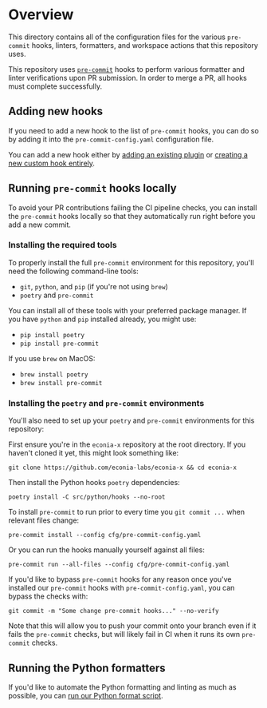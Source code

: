 # Overview

This directory contains all of the configuration files for the various
`pre-commit` hooks, linters, formatters, and workspace actions that this
repository uses.

This repository uses [`pre-commit`] hooks to perform various formatter and
linter verifications upon PR submission. In order to merge a PR, all hooks
must complete successfully.

## Adding new hooks

If you need to add a new hook to the list of `pre-commit` hooks, you can do so
by adding it into the `pre-commit-config.yaml` configuration file.

You can add a new hook either by [adding an existing plugin] or [creating a new
custom hook entirely][creating a new custom hook entirely].

## Running `pre-commit` hooks locally

To avoid your PR contributions failing the CI pipeline checks, you can install
the `pre-commit` hooks locally so that they automatically run right before you
add a new commit.

### Installing the required tools

To properly install the full `pre-commit` environment for this repository,
you'll need the following command-line tools:

- `git`, `python`, and `pip` (if you're not using `brew`)
- `poetry` and `pre-commit`

You can install all of these tools with your preferred package manager.
If you have `python` and `pip` installed already, you might use:

- `pip install poetry`
- `pip install pre-commit`

If you use `brew` on MacOS:

- `brew install poetry`
- `brew install pre-commit`

### Installing the `poetry` and `pre-commit` environments

You'll also need to set up your `poetry` and `pre-commit` environments for this
repository:

First ensure you're in the `econia-x` repository at the root directory. If you
haven't cloned it yet, this might look something like:

```shell
git clone https://github.com/econia-labs/econia-x && cd econia-x
```

Then install the Python hooks `poetry` dependencies:

```shell
poetry install -C src/python/hooks --no-root
```

To install `pre-commit` to run prior to every time you `git commit ...` when
relevant files change:

```shell
pre-commit install --config cfg/pre-commit-config.yaml
```

Or you can run the hooks manually yourself against all files:

```shell
pre-commit run --all-files --config cfg/pre-commit-config.yaml
```

If you'd like to bypass `pre-commit` hooks for any reason once you've installed
our `pre-commit` hooks with `pre-commit-config.yaml`, you can bypass the checks
with:

```shell
git commit -m "Some change pre-commit hooks..." --no-verify
```

Note that this will allow you to push your commit onto your branch even if it
fails the `pre-commit` checks, but will likely fail in CI when it runs its
own `pre-commit` checks.

## Running the Python formatters

If you'd like to automate the Python formatting and linting as much as possible,
you can [run our Python format script].

[adding an existing plugin]: https://pre-commit.com/#plugins
[creating a new custom hook entirely]: https://pre-commit.com/#new-hooks
[run our python format script]: ../src/python/hooks/README.md#run-our-formatting-script
[`pre-commit`]: https://pre-commit.com
